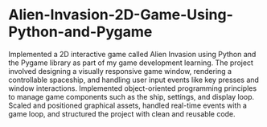 # Alien-Invasion-2D-Game-Using-Python-and-Pygame
Implemented a 2D interactive game called Alien Invasion using Python and the Pygame library as part of my game development learning. The project involved designing a visually responsive game window, rendering a controllable spaceship, and handling user input events like key presses and window interactions. Implemented object-oriented programming principles to manage game components such as the ship, settings, and display loop. Scaled and positioned graphical assets, handled real-time events with a game loop, and structured the project with clean and reusable code.
